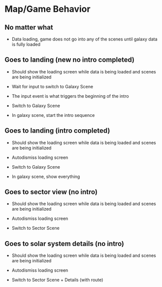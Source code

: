 # Map/Game Behavior

## No matter what

- Data loading, game does not go into any of the scenes until galaxy data is fully loaded

## Goes to landing (new no intro completed)

- Should show the loading screen while data is being loaded and scenes are being initialized
- Wait for input to switch to Galaxy Scene

- The input event is what triggers the beginning of the intro

- Switch to Galaxy Scene
- In galaxy scene, start the intro sequence

## Goes to landing (intro completed)

- Should show the loading screen while data is being loaded and scenes are being initialized
- Autodismiss loading screen

- Switch to Galaxy Scene
- In galaxy scene, show everything

## Goes to sector view (no intro)

- Should show the loading screen while data is being loaded and scenes are being initialized
- Autodismiss loading screen

- Switch to Sector Scene

## Goes to solar system details (no intro)

- Should show the loading screen while data is being loaded and scenes are being initialized
- Autodismiss loading screen

- Switch to Sector Scene + Details (with route)

